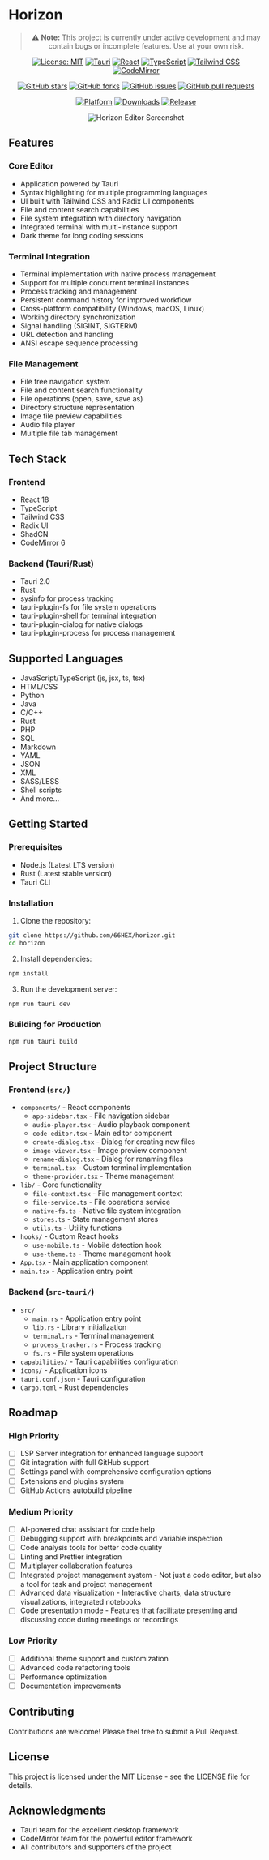 # Horizon

<div align="center">

> ⚠️ **Note:** This project is currently under active development and may contain bugs or incomplete features. Use at your own risk.

[![License: MIT](https://img.shields.io/badge/License-MIT-yellow.svg)](https://opensource.org/licenses/MIT)
[![Tauri](https://img.shields.io/badge/Tauri-2.0-blue.svg)](https://tauri.app)
[![React](https://img.shields.io/badge/React-18-blue.svg)](https://reactjs.org)
[![TypeScript](https://img.shields.io/badge/TypeScript-5.0-blue.svg)](https://www.typescriptlang.org)
[![Tailwind CSS](https://img.shields.io/badge/Tailwind_CSS-4.0-blue.svg)](https://tailwindcss.com)
[![CodeMirror](https://img.shields.io/badge/CodeMirror-6-blue.svg)](https://codemirror.net)

[![GitHub stars](https://img.shields.io/github/stars/66HEX/horizon?style=social)](https://github.com/66HEX/horizon/stargazers)
[![GitHub forks](https://img.shields.io/github/forks/66HEX/horizon?style=social)](https://github.com/66HEX/horizon/network/members)
[![GitHub issues](https://img.shields.io/github/issues/66HEX/horizon)](https://github.com/66HEX/horizon/issues)
[![GitHub pull requests](https://img.shields.io/github/issues-pr/66HEX/horizon)](https://github.com/66HEX/horizon/pulls)

[![Platform](https://img.shields.io/badge/platform-Windows%20%7C%20macOS%20%7C%20Linux-lightgrey)](https://github.com/66HEX/horizon/releases)
[![Downloads](https://img.shields.io/github/downloads/66HEX/horizon/total)](https://github.com/66HEX/horizon/releases)
[![Release](https://img.shields.io/github/release/66HEX/horizon)](https://github.com/66HEX/horizon/releases/latest)

![Horizon Editor Screenshot](screen.png)

</div>


## Features

### Core Editor
- Application powered by Tauri
- Syntax highlighting for multiple programming languages
- UI built with Tailwind CSS and Radix UI components
- File and content search capabilities
- File system integration with directory navigation
- Integrated terminal with multi-instance support
- Dark theme for long coding sessions

### Terminal Integration
- Terminal implementation with native process management
- Support for multiple concurrent terminal instances
- Process tracking and management
- Persistent command history for improved workflow
- Cross-platform compatibility (Windows, macOS, Linux)
- Working directory synchronization
- Signal handling (SIGINT, SIGTERM)
- URL detection and handling
- ANSI escape sequence processing

### File Management
- File tree navigation system
- File and content search functionality
- File operations (open, save, save as)
- Directory structure representation
- Image file preview capabilities
- Audio file player
- Multiple file tab management

## Tech Stack

### Frontend
- React 18
- TypeScript
- Tailwind CSS
- Radix UI
- ShadCN
- CodeMirror 6

### Backend (Tauri/Rust)
- Tauri 2.0
- Rust
- sysinfo for process tracking
- tauri-plugin-fs for file system operations
- tauri-plugin-shell for terminal integration
- tauri-plugin-dialog for native dialogs
- tauri-plugin-process for process management

## Supported Languages
- JavaScript/TypeScript (js, jsx, ts, tsx)
- HTML/CSS
- Python
- Java
- C/C++
- Rust
- PHP
- SQL
- Markdown
- YAML
- JSON
- XML
- SASS/LESS
- Shell scripts
- And more...

## Getting Started

### Prerequisites
- Node.js (Latest LTS version)
- Rust (Latest stable version)
- Tauri CLI

### Installation

1. Clone the repository:
```bash
git clone https://github.com/66HEX/horizon.git
cd horizon
```

2. Install dependencies:
```bash
npm install
```

3. Run the development server:
```bash
npm run tauri dev
```

### Building for Production
```bash
npm run tauri build
```

## Project Structure

### Frontend (`src/`)
- `components/` - React components
  - `app-sidebar.tsx` - File navigation sidebar
  - `audio-player.tsx` - Audio playback component
  - `code-editor.tsx` - Main editor component 
  - `create-dialog.tsx` - Dialog for creating new files
  - `image-viewer.tsx` - Image preview component
  - `rename-dialog.tsx` - Dialog for renaming files
  - `terminal.tsx` - Custom terminal implementation
  - `theme-provider.tsx` - Theme management
- `lib/` - Core functionality
  - `file-context.tsx` - File management context
  - `file-service.ts` - File operations service
  - `native-fs.ts` - Native file system integration
  - `stores.ts` - State management stores
  - `utils.ts` - Utility functions
- `hooks/` - Custom React hooks
  - `use-mobile.ts` - Mobile detection hook
  - `use-theme.ts` - Theme management hook
- `App.tsx` - Main application component
- `main.tsx` - Application entry point

### Backend (`src-tauri/`)
- `src/`
  - `main.rs` - Application entry point
  - `lib.rs` - Library initialization
  - `terminal.rs` - Terminal management
  - `process_tracker.rs` - Process tracking
  - `fs.rs` - File system operations
- `capabilities/` - Tauri capabilities configuration
- `icons/` - Application icons
- `tauri.conf.json` - Tauri configuration
- `Cargo.toml` - Rust dependencies

## Roadmap

### High Priority
- [ ] LSP Server integration for enhanced language support
- [ ] Git integration with full GitHub support
- [ ] Settings panel with comprehensive configuration options
- [ ] Extensions and plugins system
- [ ] GitHub Actions autobuild pipeline

### Medium Priority
- [ ] AI-powered chat assistant for code help
- [ ] Debugging support with breakpoints and variable inspection
- [ ] Code analysis tools for better code quality
- [ ] Linting and Prettier integration
- [ ] Multiplayer collaboration features
- [ ] Integrated project management system - Not just a code editor, but also a tool for task and project management
- [ ] Advanced data visualization - Interactive charts, data structure visualizations, integrated notebooks
- [ ] Code presentation mode - Features that facilitate presenting and discussing code during meetings or recordings

### Low Priority
- [ ] Additional theme support and customization
- [ ] Advanced code refactoring tools
- [ ] Performance optimization
- [ ] Documentation improvements

## Contributing

Contributions are welcome! Please feel free to submit a Pull Request.

## License

This project is licensed under the MIT License - see the LICENSE file for details.

## Acknowledgments

- Tauri team for the excellent desktop framework
- CodeMirror team for the powerful editor framework
- All contributors and supporters of the project